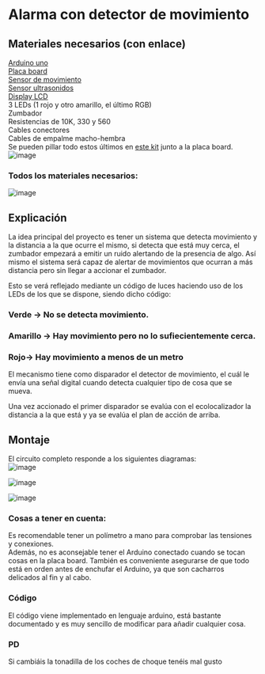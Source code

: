 # Alarma con detector de movimiento

## Materiales necesarios (con enlace)

[Arduino uno](https://www.amazon.es/SMART-PROJECTS-A000073-Arduino-Uno/dp/B00PUOVSYS/ref=sr_1_6?keywords=arduino+uno&qid=1651326754&sprefix=ardui%2Caps%2C91&sr=8-6)  
[Placa board](https://www.amazon.es/AZDelivery-Breadboard-pruebas-contactos-Arduino/dp/B07K8PQ4B5/ref=sr_1_6?__mk_es_ES=%C3%85M%C3%85%C5%BD%C3%95%C3%91&crid=2Z02CTX0BYVAW&keywords=placa%2Bboard&qid=1651326791&sprefix=placa%2Bboard%2Caps%2C84&sr=8-6&th=1)  
[Sensor de movimiento](https://www.amazon.es/iHaospace-Pyroelectric-Sensor-Infrared-Detector/dp/B08931TTTN/ref=sr_1_5?keywords=pir+motion+sensor&qid=1651326854&sprefix=PIR+mo%2Caps%2C90&sr=8-5)  
[Sensor ultrasonidos](https://www.amazon.es/SATKIT-distancia-ultrasonidos-HC-SR04-Arduino/dp/B06Y43HL88/ref=sr_1_8?keywords=sensor+ultrasonidos+arduino&qid=1651326896&sprefix=Sensor+ultr%2Caps%2C84&sr=8-8)  
[Display LCD](https://www.amazon.es/SATKIT-distancia-ultrasonidos-HC-SR04-Arduino/dp/B06Y43HL88/ref=sr_1_8?keywords=sensor+ultrasonidos+arduino&qid=1651326896&sprefix=Sensor+ultr%2Caps%2C84&sr=8-8)  
3 LEDs (1 rojo y otro amarillo, el último RGB)  
Zumbador  
Resistencias de 10K, 330 y 560  
Cables conectores  
Cables de empalme macho-hembra  
Se pueden pillar todo estos últimos en [este kit](https://www.amazon.es/Componentes-Electr%C3%B3nicos-Alimentaci%C3%B3n-Potenci%C3%B3metro-Especificaciones/dp/B01N03JEZ9/ref=sr_1_5?__mk_es_ES=%C3%85M%C3%85%C5%BD%C3%95%C3%91&crid=2Z02CTX0BYVAW&keywords=placa%2Bboard&qid=1651326935&sprefix=placa%2Bboard%2Caps%2C84&sr=8-5&th=1) junto a la placa board.  
![image](https://user-images.githubusercontent.com/23319307/166155609-94c43ff7-2a63-44dc-9642-2b0900b0b42d.png)

### Todos los materiales necesarios:
![image](https://user-images.githubusercontent.com/23319307/166155639-2c2b9285-ca6d-4bee-9561-73bfb697311c.png)


## Explicación

La idea principal del proyecto es tener un sistema que detecta movimiento y la distancia a la que ocurre el mismo, si detecta que está muy cerca, el zumbador empezará a emitir un ruido alertando de la presencia de algo. Así mismo el sistema será capaz de alertar de movimientos que ocurran a más distancia pero sin llegar a accionar el zumbador.   

Esto se verá reflejado mediante un código de luces haciendo uso de los LEDs de los que se dispone, siendo dicho código:  
### Verde -> No se detecta movimiento.
### Amarillo -> Hay movimiento pero no lo sufiecientemente cerca.
### Rojo-> Hay movimiento a menos de un metro

El mecanismo tiene como disparador el detector de movimiento, el cuál le envía una señal digital cuando detecta cualquier tipo de cosa que se mueva.   

Una vez accionado el primer disparador se evalúa con el ecolocalizador la distancia a la que está y ya se evalúa el plan de acción de arriba.  

## Montaje

El circuito completo responde a los siguientes diagramas:  
![image](https://user-images.githubusercontent.com/23319307/166155667-0135dbc4-7777-441a-aa7a-8f4d0339f6f8.png)

![image](https://user-images.githubusercontent.com/23319307/166155678-50308466-6ba1-4d25-8dc7-4e69bdf88d23.png)

![image](https://user-images.githubusercontent.com/23319307/166155703-59b2bea6-6198-4fb5-bf92-f9f350bae631.png)

### Cosas a tener en cuenta: 

Es recomendable tener un polímetro a mano para comprobar las tensiones y conexiones.  
Además, no es aconsejable tener el Arduino conectado cuando se tocan cosas en la placa board. También es conveniente asegurarse de que todo está en orden antes de enchufar el Arduino, ya que son cacharros delicados al fin y al cabo.  


### Código

El código viene implementado en lenguaje arduino, está bastante documentado y es muy sencillo de modificar para añadir cualquier cosa.  

### PD
Si cambiáis la tonadilla de los coches de choque tenéis mal gusto  
